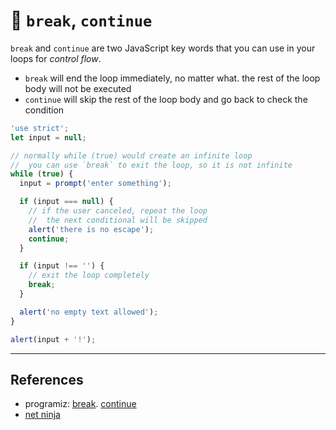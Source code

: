 # 🥚 `break`, `continue`

`break` and `continue` are two JavaScript key words that you can use in your
loops for _control flow_.

- `break` will end the loop immediately, no matter what. the rest of the loop
  body will not be executed
- `continue` will skip the rest of the loop body and go back to check the
  condition

```js
'use strict';
let input = null;

// normally while (true) would create an infinite loop
//  you can use `break` to exit the loop, so it is not infinite
while (true) {
  input = prompt('enter something');

  if (input === null) {
    // if the user canceled, repeat the loop
    //  the next conditional will be skipped
    alert('there is no escape');
    continue;
  }

  if (input !== '') {
    // exit the loop completely
    break;
  }

  alert('no empty text allowed');
}

alert(input + '!');
```

---

## References

- programiz: [break](https://www.programiz.com/javascript/break-statement).
  [continue](https://www.programiz.com/javascript/continue-statement)
- [net ninja](https://www.youtube.com/watch?v=QSuTH0C_3_Y)
